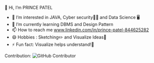 👋 Hi, I’m PRINCE PATEL
- 👀 I’m interested in JAVA, Cyber security👨‍💻 and Data Science 🖥 
- 🌱 I’m currently learning DBMS and Design Pattern 
- 📫 How to reach me www.linkedin.com/in/prince-patel-844625282
- 😄 Hobbies : Sketching✏️ and Visualize Ideas🤔
- ⚡ Fun fact: Visualize helps understand!🧠


Contribution:
![GitHub Contributor](https://img.shields.io/badge/Contributed%20to-PyShell-blue?style=for-the-badge&logo=github)

<!---
pdeu-princepatel/pdeu-princepatel is a ✨ special ✨ repository because its `README.md` (this file) appears on your GitHub profile.
You can click the Preview link to take a look at your changes.
--->
